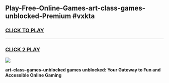 
## Play-Free-Online-Games-art-class-games-unblocked-Premium #vxkta
<h3>
<a href="https://premium.freeplayer.one?title=art-class-games-unblocked&ref=8M">CLICK TO PLAY</a></h3>
<hr>

<h3>
<a href="https://premium.freeplayer.one?title=art-class-games-unblocked&ref=8M">CLICK 2 PLAY</a>
  
</h3>

<a href="https://premium.freeplayer.one?title=art-class-games-unblocked&ref=8M"><img src="https://clearcache.store/games.png"></a>


**art-class-games-unblocked games unblocked: Your Gateway to Fun and Accessible Online Gaming**
